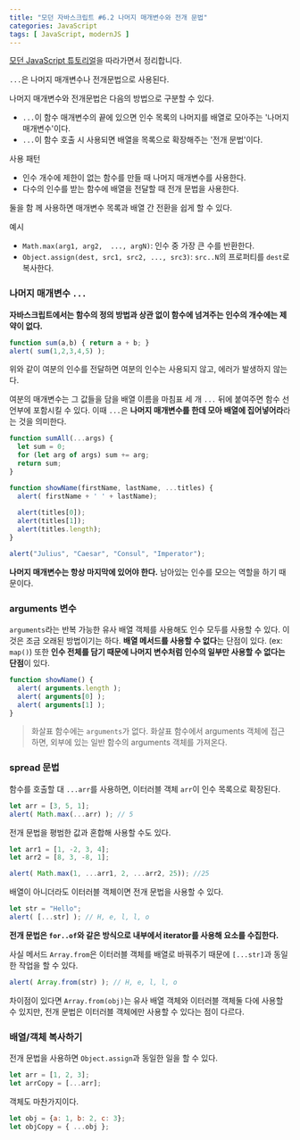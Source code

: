 ```yaml
---
title: "모던 자바스크립트 #6.2 나머지 매개변수와 전개 문법"
categories: JavaScript
tags: [ JavaScript, modernJS ]
---
```


[모던 JavaScript 튜토리얼](https://ko.javascript.info/)을 따라가면서 정리합니다.

`...`은 나머지 매개변수나 전개문법으로 사용된다.

나머지 매개변수와 전개문법은 다음의 방법으로 구분할 수 있다.

- `...`이 함수 매개변수의 끝에 있으면 인수 목록의 나머지를 배열로 모아주는 '나머지 매개변수'이다.
- `...`이 함수 호출 시 사용되면 배열을 목록으로 확장해주는 '전개 문법'이다.

사용 패턴

- 인수 개수에 제한이 없는 함수를 만들 때 나머지 매개변수를 사용한다.
- 다수의 인수를 받는 함수에 배열을 전달할 때 전개 문법을 사용한다.

둘을 함 께 사용하면 매개변수 목록과 배열 간 전환을 쉽게 할 수 있다.

예시

- `Math.max(arg1, arg2,  ..., argN)`: 인수 중 가장 큰 수를 반환한다.
- `Object.assign(dest, src1, src2, ..., src3)`: `src..N`의 프로퍼티를 `dest`로 복사한다.

### 나머지 매개변수 `...`

**자바스크립트에서는 함수의 정의 방법과 상관 없이 함수에 넘겨주는 인수의 개수에는 제약이 없다.**

```js
function sum(a,b) { return a + b; }
alert( sum(1,2,3,4,5) );
```

위와 같이 여분의 인수를 전달하면 여분의 인수는 사용되지 않고, 에러가 발생하지 않는다. 

여분의 매개변수는 그 값들을 담을 배열 이름을 마침표 세 개 `...` 뒤에 붙여주면 함수 선언부에 포함시킬 수 있다. 이때 `...`은 **나머지 매개변수를 한데 모아 배열에 집어넣어라**라는 것을 의미한다.

```js
function sumAll(...args) {
  let sum = 0;
  for (let arg of args) sum += arg;
  return sum;
}
```

```js
function showName(firstName, lastName, ...titles) {
  alert( firstName + ' ' + lastName);
  
  alert(titles[0]);
  alert(titles[1]);
  alert(titles.length);
}

alert("Julius", "Caesar", "Consul", "Imperator");
```

**나머지 매개변수는 항상 마지막에 있어야 한다.** 남아있는 인수를 모으는 역할을 하기 때문이다. 

### arguments 변수

`arguments`라는 반복 가능한 유사 배열 객체를 사용해도 인수 모두를 사용할 수 있다. 이것은 조금 오래된 방법이기는 하다. **배열 메서드를 사용할 수 없다**는 단점이 있다. (ex: `map()`) 또한 **인수 전체를 담기 때문에 나머지 변수처럼 인수의 일부만 사용할 수 없다는 단점**이 있다. 

```js
function showName() {
  alert( arguments.length );
  alert( arguments[0] );
  alert( arguments[1] );
}
```

> 화살표 함수에는 `arguments`가 없다. 화살표 함수에서 arguments 객체에 접근하면, 외부에 있는 일반 함수의 arguments 객체를 가져온다.

### spread 문법

함수를 호출할 대 `...arr`를 사용하면, 이터러블 객체 `arr`이 인수 목록으로 확장된다.

```js
let arr = [3, 5, 1];
alert( Math.max(...arr) ); // 5
```

전개 문법을 평범한 값과 혼합해 사용할 수도 있다.

```js
let arr1 = [1, -2, 3, 4];
let arr2 = [8, 3, -8, 1];

alert( Math.max(1, ...arr1, 2, ...arr2, 25)); //25
```

배열이 아니더라도 이터러블 객체이면 전개 문법을 사용할 수 있다.

```js
let str = "Hello";
alert( [...str] ); // H, e, l, l, o
```

**전개 문법은 `for..of`와 같은 방식으로 내부에서 iterator를 사용해 요소를 수집한다.** 

사실 메서드 `Array.from`은 이터러블 객체를 배열로 바꿔주기 때문에 `[...str]`과 동일한 작업을 할 수 있다.

```js
alert( Array.from(str) ); // H, e, l, l, o
```

차이점이 있다면 `Array.from(obj)`는 유사 배열 객체와 이터러블 객체둘 다에 사용할 수 있지만, 전개 문법은 이터러블 객체에만 사용할 수 있다는 점이 다르다.

### 배열/객체  복사하기

전개 문법을 사용하면 `Object.assign`과 동일한 일을 할 수 있다.

```js
let arr = [1, 2, 3];
let arrCopy = [...arr];
```

 객체도 마찬가지이다.

```js
let obj = {a: 1, b: 2, c: 3};
let objCopy = { ...obj };
```

